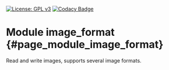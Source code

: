 [![License: GPL v3](https://img.shields.io/badge/License-GPL%20v3-blue.svg)](http://www.gnu.org/licenses/gpl-3.0) [![Codacy Badge](https://api.codacy.com/project/badge/Grade/218632f8ae6c42919c00c410c2582fdb)](https://www.codacy.com/gh/milk-org/image_format?utm_source=github.com&amp;utm_medium=referral&amp;utm_content=milk-org/image_format&amp;utm_campaign=Badge_Grade)


# Module image_format {#page_module_image_format}

Read and write images, supports several image formats.
